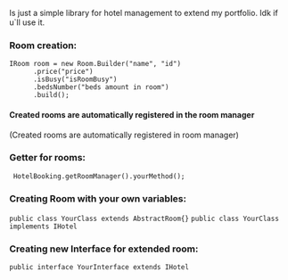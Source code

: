 Is just a simple library for hotel management to
extend my portfolio. Idk if u`ll use it.

<h3 align="left"> Room creation: </h3>
<code>IRoom room = new Room.Builder("name", "id")
      .price("price")
      .isBusy("isRoomBusy")
      .bedsNumber("beds amount in room")
      .build();
</code>

<h4 align="left"> Created rooms are automatically registered in the room manager </h4>

(Created rooms are automatically registered in room manager)

<h3 align="left"> Getter for rooms: </h3>
<code> HotelBooking.getRoomManager().yourMethod(); </code>

<h3 align="left"> Creating Room with your own variables: </h3>
<code>public class YourClass extends AbstractRoom{}</code>
<code>public class YourClass implements IHotel</code>

<h3 align="left"> Creating new Interface for extended room: </h3>
<code>public interface YourInterface extends IHotel</code>

